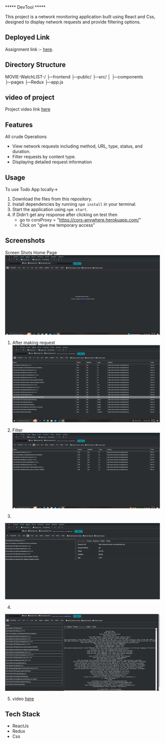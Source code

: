 ***** DevTool *****

This project is a network monitoring application built using React and Css, designed to display network requests and provide filtering options.




## Deployed Link

Assignment link :- [here](https://test-unity-dev-tool.vercel.app/).



## Directory Structure
MOVIE-WatchLIST-/
├─frontend
  ├─public/
  ├─src/
  │ ├─components
    ├─pages
    ├─Redux
    ├─app.js




## video of project
Project video link [here](https://drive.google.com/file/d/17ARVa1F-faZqZWrCAjl9bNW6U331tifz/view?usp=sharing)


## Features
All crude Operations
- View network requests including method, URL, type, status, and duration.
- Filter requests by  content type.
- Displaying detailed request information



## Usage

To use Todo App locally->

1. Download the files from this repository.
2. Install dependencies by running `npm install` in your terminal.
3. Start the application using `npm start`.
4. If Didn't get any response after clicking on test then
   - go to corsProxy = "https://cors-anywhere.herokuapp.com/"
   - Click on "give me temporary access"



## Screenshots

Screen Shots
Home Page
![Screenshot 1](https://github.com/Chetn11/testUnity-DevTool/blob/main/src/images/h1.PNG)

1. After making request
![Screenshot 1](https://github.com/Chetn11/testUnity-DevTool/blob/main/src/images/home.PNG)

2. Filter
![Screenshot 1](https://github.com/Chetn11/testUnity-DevTool/blob/main/src/images/filter.PNG)

3. 
![Screenshot 1](https://github.com/Chetn11/testUnity-DevTool/blob/main/src/images/heders.PNG)

4.
![Screenshot 1](https://github.com/Chetn11/testUnity-DevTool/blob/main/src/images/r1.PNG)


5.  video
[here](https://drive.google.com/file/d/17ARVa1F-faZqZWrCAjl9bNW6U331tifz/view?usp=sharing)


## Tech Stack
- ReactJs
- Redux
- Css
